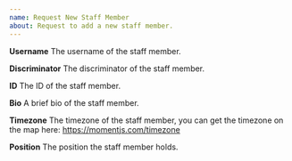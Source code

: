 ```yaml
---
name: Request New Staff Member
about: Request to add a new staff member.
---
```


**Username**
The username of the staff member.

**Discriminator**
The discriminator of the staff member.

**ID**
The ID of the staff member.

**Bio**
A brief bio of the staff member.

**Timezone**
The timezone of the staff member, you can get the timezone on the map here: https://momentjs.com/timezone

**Position**
The position the staff member holds.
